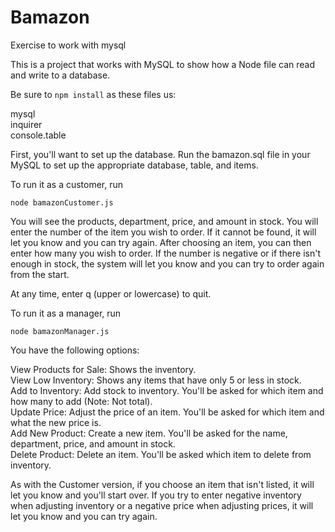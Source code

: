 # Bamazon
Exercise to work with mysql

This is a project that works with MySQL to show how a Node file can read and write to a database.

Be sure to `npm install` as these files us:

mysql  
inquirer  
console.table

First, you'll want to set up the database.  Run the bamazon.sql file in your MySQL to set up the appropriate database, table, and items.

To run it as a customer, run

```
node bamazonCustomer.js
```

You will see the products, department, price, and amount in stock.  You will enter the number of the item you wish to order.  If it cannot be found, it will let you know and you can try again.  After choosing an item, you can then enter how many you wish to order.  If the number is negative or if there isn't enough in stock, the system will let you know and you can try to order again from the start.

At any time, enter q (upper or lowercase) to quit.

To run it as a manager, run

```
node bamazonManager.js
```

You have the following options:

View Products for Sale:  Shows the inventory.  
View Low Inventory:  Shows any items that have only 5 or less in stock.  
Add to Inventory:  Add stock to inventory.  You'll be asked for which item and how many to add (Note:  Not total).  
Update Price:  Adjust the price of an item.  You'll be asked for which item and what the new price is.  
Add New Product:  Create a new item.  You'll be asked for the name, department, price, and amount in stock.  
Delete Product:  Delete an item.  You'll be asked which item to delete from inventory.

As with the Customer version, if you choose an item that isn't listed, it will let you know and you'll start over.  If you try to enter negative inventory when adjusting inventory or a negative price when adjusting prices, it will let you know and you can try again.
